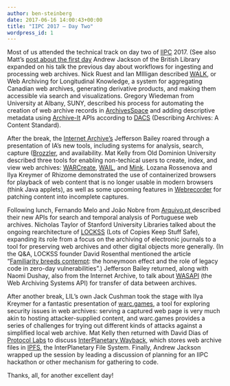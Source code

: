 ```yaml
---
author: ben-steinberg
date: 2017-06-16 14:00:43+00:00
title: "IIPC 2017 – Day Two"
wordpress_id: 1
---
```


Most of us attended the technical track on day two of [IIPC](http://netpreserve.org/) 2017. (See also Matt’s [post about the first day](https://lil.law.harvard.edu/blog/2017/06/15/iipc-2017-day-one/.) Andrew Jackson of the British Library expanded on his talk the previous day about workflows for ingesting and processing web archives. Nick Ruest and Ian MIlligan described [WALK](http://webarchives.ca/), or Web Archiving for Longitudinal Knowledge, a system for aggregating Canadian web archives, generating derivative products, and making them accessible via search and visualizations. Gregory Wiedeman from University at Albany, SUNY, described his process for automating the creation of web archive records in [ArchivesSpace](http://archivesspace.org/) and adding descriptive metadata using [Archive-It](https://archive-it.org/) APIs according to [DACS](http://www2.archivists.org/standards/DACS) (Describing Archives: A Content Standard).

After the break, the [Internet Archive’s](https://archive.org/) Jefferson Bailey roared through a presentation of IA’s new tools, including systems for analysis, search, capture ([Brozzler](https://github.com/internetarchive/brozzler!), and availability. Mat Kelly from Old Dominion University described three tools for enabling non-techical users to create, index, and view web archives: [WARCreate](http://warcreate.com/), [WAIL](http://matkelly.com/wail), and [Mink](https://github.com/machawk1/mink). Lozana Rossenova and Ilya Kreymer of Rhizome demonstrated the use of containerized browsers for playback of web content that is no longer usable in modern browsers (think Java applets), as well as some upcoming features in [Webrecorder](https://webrecorder.io/) for patching content into incomplete captures.

Following lunch, Fernando Melo and João Nobre from [Arquivo.pt ](http://arquivo.pt/) described their new APIs for search and temporal analysis of Portuguese web archives. Nicholas Taylor of Stanford University Libraries talked about the ongoing rearchitecture of [LOCKSS](https://www.lockss.org/) (Lots of Copies Keep Stuff Safe), expanding its role from a focus on the archiving of electronic journals to a tool for preserving web archives and other digital objects more generally. (In the Q&A, LOCKSS founder David Rosenthal mentioned the article “[Familiarity breeds contempt](http://dl.acm.org/citation.cfm?doid=1920261.1920299): the honeymoon effect and the role of legacy code in zero-day vulnerabilities”.) Jefferson Bailey returned, along with Naomi Dushay, also from the Internet Archive, to talk about [WASAPI](https://github.com/WASAPI-Community/data-transfer-apis) (the Web Archiving Systems API) for transfer of data between archives.

After another break, LIL’s own Jack Cushman took the stage with Ilya Kreymer for a fantastic presentation of [warc.games](http://warc.games/), a tool for exploring security issues in web archives: serving a captured web page is very much akin to hosting attacker-supplied content, and warc.games provides a series of challenges for trying out different kinds of attacks against a simplified local web archive. Mat Kelly then returned with David Dias of [Protocol Labs](https://protocol.ai/) to discuss [InterPlanetary Wayback](https://github.com/oduwsdl/ipwb), which stores web archive files in [IPFS](https://ipfs.io/), the InterPlanetary File System. Finally, Andrew Jackson wrapped up the session by leading a discussion of planning for an IIPC hackathon or other mechanism for gathering to code.

Thanks, all, for another excellent day!
